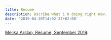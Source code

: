 ```yaml
---
title: Résumé
description: Dscribe what i'm doing right now.
date: '2019-04-20T14:02:37+02:00'
---
```

[Melika Arslan, Résumé, September 2019](https://drive.google.com/uc?export=download&id=12GaA7yHPgmuLtek125zLcWSqVQnKds0j).

